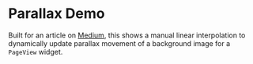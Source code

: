 # Parallax Demo

Built for an article on [Medium](https://medium.com/@moosch/flutter-parallax-pageview-b4eb3557b889), this shows a manual linear interpolation to dynamically update parallax movement of a background image for a `PageView` widget.
